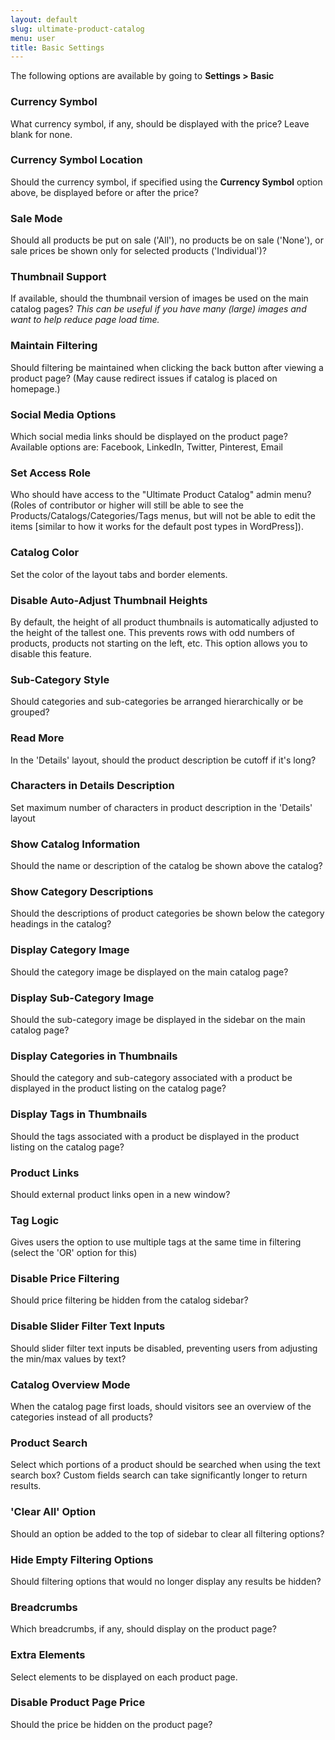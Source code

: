 ```yaml
---
layout: default
slug: ultimate-product-catalog
menu: user
title: Basic Settings
---
```

The following options are available by going to **Settings > Basic**

### Currency Symbol

What currency symbol, if any, should be displayed with the price? Leave blank for none.

### Currency Symbol Location

Should the currency symbol, if specified using the **Currency Symbol** option above, be displayed before or after the price?

### Sale Mode

Should all products be put on sale ('All'), no products be on sale ('None'), or sale prices be shown only for selected products ('Individual')?

### Thumbnail Support

If available, should the thumbnail version of images be used on the main catalog pages? *This can be useful if you have many (large) images and want to help reduce page load time.*

### Maintain Filtering

Should filtering be maintained when clicking the back button after viewing a product page? (May cause redirect issues if catalog is placed on homepage.)

### Social Media Options

Which social media links should be displayed on the product page? Available options are: Facebook, LinkedIn, Twitter, Pinterest, Email

### Set Access Role

Who should have access to the "Ultimate Product Catalog" admin menu? (Roles of contributor or higher will still be able to see the Products/Catalogs/Categories/Tags menus, but will not be able to edit the items [similar to how it works for the default post types in WordPress]).

### Catalog Color

Set the color of the layout tabs and border elements.

### Disable Auto-Adjust Thumbnail Heights

By default, the height of all product thumbnails is automatically adjusted to the height of the tallest one. This prevents rows with odd numbers of products, products not starting on the left, etc. This option allows you to disable this feature.

### Sub-Category Style

Should categories and sub-categories be arranged hierarchically or be grouped?

### Read More

In the 'Details' layout, should the product description be cutoff if it's long?

### Characters in Details Description

Set maximum number of characters in product description in the 'Details' layout

### Show Catalog Information

Should the name or description of the catalog be shown above the catalog?

### Show Category Descriptions

Should the descriptions of product categories be shown below the category headings in the catalog?

### Display Category Image

Should the category image be displayed on the main catalog page?

### Display Sub-Category Image

Should the sub-category image be displayed in the sidebar on the main catalog page?

### Display Categories in Thumbnails

Should the category and sub-category associated with a product be displayed in the product listing on the catalog page?

### Display Tags in Thumbnails

Should the tags associated with a product be displayed in the product listing on the catalog page?

### Product Links

Should external product links open in a new window?

### Tag Logic

Gives users the option to use multiple tags at the same time in filtering (select the 'OR' option for this)

### Disable Price Filtering

Should price filtering be hidden from the catalog sidebar?

### Disable Slider Filter Text Inputs

Should slider filter text inputs be disabled, preventing users from adjusting the min/max values by text?

### Catalog Overview Mode

When the catalog page first loads, should visitors see an overview of the categories instead of all products?

### Product Search

Select which portions of a product should be searched when using the text search box? Custom fields search can take significantly longer to return results.

### 'Clear All' Option

Should an option be added to the top of sidebar to clear all filtering options?

### Hide Empty Filtering Options

Should filtering options that would no longer display any results be hidden?

### Breadcrumbs

Which breadcrumbs, if any, should display on the product page?

### Extra Elements

Select elements to be displayed on each product page.

### Disable Product Page Price

Should the price be hidden on the product page?